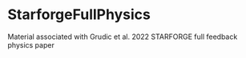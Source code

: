 # StarforgeFullPhysics
Material associated with Grudic et al. 2022 STARFORGE full feedback physics paper
